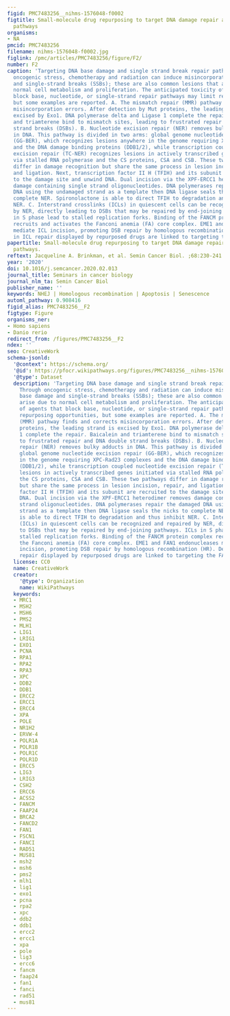 ```yaml
---
figid: PMC7483256__nihms-1576048-f0002
figtitle: Small-molecule drug repurposing to target DNA damage repair and response
  pathways
organisms:
- NA
pmcid: PMC7483256
filename: nihms-1576048-f0002.jpg
figlink: /pmc/articles/PMC7483256/figure/F2/
number: F2
caption: 'Targeting DNA base damage and single strand break repair pathways. Through
  oncogenic stress, chemotherapy and radiation can induce misincorporation, base damage
  and single-strand breaks (SSBs); these are also common lesions that arise due to
  normal cell metabolism and proliferation. The anticipated toxicity of agents that
  block base, nucleotide, or single-strand repair pathways may limit repurposing opportunities,
  but some examples are reported. A. The mismatch repair (MMR) pathway finds and corrects
  misincorporation errors. After detection by Mut proteins, the leading strand is
  excised by Exo1. DNA polymerase delta and Ligase 1 complete the repair. Baicalein
  and triamterene bind to mismatch sites, leading to frustrated repair and DNA double
  strand breaks (DSBs). B. Nucleotide excision repair (NER) removes bulky adducts
  in DNA. This pathway is divided in two arms: global genome nucleotide excision repair
  (GG-BER), which recognizes lesions anywhere in the genome requiring XPC-Rad23 complexes
  and the DNA damage binding proteins (DDB1/2), while transcription coupled nucleotide
  excision repair (TC-NER) recognizes lesions in actively transcribed genes initiated
  via stalled RNA polymerase and the CS proteins, CSA and CSB. These two pathways
  differ in damage recognition but share the same process in lesion incision, repair,
  and ligation. Next, transcription factor II H (TFIH) and its subunit are recruited
  to the damage site and unwind DNA. Dual incision via the XPF-ERCC1 heterodimer removes
  damage containing single strand oligonucleotides. DNA polymerases repair the damaged
  DNA using the undamaged strand as a template then DNA ligase seals the nicks to
  complete NER. Spironolactone is able to direct TFIH to degradation and thus inhibit
  NER. C. Interstrand crosslinks (ICLs) in quiescent cells can be recognized and repaired
  by NER, directly leading to DSBs that may be repaired by end-joining pathways. ICLs
  in S phase lead to stalled replication forks. Binding of the FANCM protein complex
  recruits and activates the Fanconi anemia (FA) core complex. EME1 and FAN1 endonucleases
  mediate ICL incision, promoting DSB repair by homologous recombination (HR). Defects
  in ICL repair displayed by repurposed drugs are linked to targeting the FA pathway.'
papertitle: Small-molecule drug repurposing to target DNA damage repair and response
  pathways.
reftext: Jacqueline A. Brinkman, et al. Semin Cancer Biol. ;68:230-241.
year: '2020'
doi: 10.1016/j.semcancer.2020.02.013
journal_title: Seminars in cancer biology
journal_nlm_ta: Semin Cancer Biol
publisher_name: ''
keywords: NHEJ | Homologous recombination | Apoptosis | Senescence
automl_pathway: 0.908416
figid_alias: PMC7483256__F2
figtype: Figure
organisms_ner:
- Homo sapiens
- Danio rerio
redirect_from: /figures/PMC7483256__F2
ndex: ''
seo: CreativeWork
schema-jsonld:
  '@context': https://schema.org/
  '@id': https://pfocr.wikipathways.org/figures/PMC7483256__nihms-1576048-f0002.html
  '@type': Dataset
  description: 'Targeting DNA base damage and single strand break repair pathways.
    Through oncogenic stress, chemotherapy and radiation can induce misincorporation,
    base damage and single-strand breaks (SSBs); these are also common lesions that
    arise due to normal cell metabolism and proliferation. The anticipated toxicity
    of agents that block base, nucleotide, or single-strand repair pathways may limit
    repurposing opportunities, but some examples are reported. A. The mismatch repair
    (MMR) pathway finds and corrects misincorporation errors. After detection by Mut
    proteins, the leading strand is excised by Exo1. DNA polymerase delta and Ligase
    1 complete the repair. Baicalein and triamterene bind to mismatch sites, leading
    to frustrated repair and DNA double strand breaks (DSBs). B. Nucleotide excision
    repair (NER) removes bulky adducts in DNA. This pathway is divided in two arms:
    global genome nucleotide excision repair (GG-BER), which recognizes lesions anywhere
    in the genome requiring XPC-Rad23 complexes and the DNA damage binding proteins
    (DDB1/2), while transcription coupled nucleotide excision repair (TC-NER) recognizes
    lesions in actively transcribed genes initiated via stalled RNA polymerase and
    the CS proteins, CSA and CSB. These two pathways differ in damage recognition
    but share the same process in lesion incision, repair, and ligation. Next, transcription
    factor II H (TFIH) and its subunit are recruited to the damage site and unwind
    DNA. Dual incision via the XPF-ERCC1 heterodimer removes damage containing single
    strand oligonucleotides. DNA polymerases repair the damaged DNA using the undamaged
    strand as a template then DNA ligase seals the nicks to complete NER. Spironolactone
    is able to direct TFIH to degradation and thus inhibit NER. C. Interstrand crosslinks
    (ICLs) in quiescent cells can be recognized and repaired by NER, directly leading
    to DSBs that may be repaired by end-joining pathways. ICLs in S phase lead to
    stalled replication forks. Binding of the FANCM protein complex recruits and activates
    the Fanconi anemia (FA) core complex. EME1 and FAN1 endonucleases mediate ICL
    incision, promoting DSB repair by homologous recombination (HR). Defects in ICL
    repair displayed by repurposed drugs are linked to targeting the FA pathway.'
  license: CC0
  name: CreativeWork
  creator:
    '@type': Organization
    name: WikiPathways
  keywords:
  - MRC1
  - MSH2
  - MSH6
  - PMS2
  - MLH1
  - LIG1
  - LRIG1
  - EXO1
  - PCNA
  - RPA1
  - RPA2
  - RPA3
  - XPC
  - DDB2
  - DDB1
  - ERCC2
  - ERCC1
  - ERCC4
  - XPA
  - POLE
  - NR1H2
  - ERVW-4
  - POLR1A
  - POLR1B
  - POLR1C
  - POLR1D
  - ERCC5
  - LIG3
  - LRIG3
  - CSH2
  - ERCC6
  - ACSS2
  - FANCM
  - FAAP24
  - BRCA2
  - FANCD2
  - FAN1
  - FSCN1
  - FANCI
  - RAD51
  - MUS81
  - msh2
  - msh6
  - pms2
  - mlh1
  - lig1
  - exo1
  - pcna
  - rpa2
  - xpc
  - ddb2
  - ddb1
  - ercc2
  - ercc1
  - xpa
  - pole
  - lig3
  - ercc6
  - fancm
  - faap24
  - fan1
  - fanci
  - rad51
  - mus81
---
```

